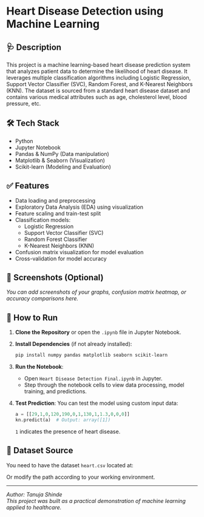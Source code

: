 # Heart Disease Detection using Machine Learning

## 🩺 Description

This project is a machine learning-based heart disease prediction system that analyzes patient data to determine the likelihood of heart disease. It leverages multiple classification algorithms including Logistic Regression, Support Vector Classifier (SVC), Random Forest, and K-Nearest Neighbors (KNN). The dataset is sourced from a standard heart disease dataset and contains various medical attributes such as age, cholesterol level, blood pressure, etc.

## 🛠️ Tech Stack

- Python
- Jupyter Notebook
- Pandas & NumPy (Data manipulation)
- Matplotlib & Seaborn (Visualization)
- Scikit-learn (Modeling and Evaluation)

## ✅ Features

- Data loading and preprocessing
- Exploratory Data Analysis (EDA) using visualization
- Feature scaling and train-test split
- Classification models: 
  - Logistic Regression
  - Support Vector Classifier (SVC)
  - Random Forest Classifier
  - K-Nearest Neighbors (KNN)
- Confusion matrix visualization for model evaluation
- Cross-validation for model accuracy

## 📸 Screenshots (Optional)

*You can add screenshots of your graphs, confusion matrix heatmap, or accuracy comparisons here.*

## 🚀 How to Run

1. **Clone the Repository** or open the `.ipynb` file in Jupyter Notebook.

2. **Install Dependencies** (if not already installed):
    ```bash
    pip install numpy pandas matplotlib seaborn scikit-learn
    ```

3. **Run the Notebook**:
    - Open `Heart Disease Detection Final.ipynb` in Jupyter.
    - Step through the notebook cells to view data processing, model training, and predictions.

4. **Test Prediction**:
    You can test the model using custom input data:
    ```python
    a = [[29,1,0,120,190,0,1,130,1,1.3,0,0,0]]
    kn.predict(a)  # Output: array([1])
    ```

    `1` indicates the presence of heart disease.

## 📂 Dataset Source

You need to have the dataset `heart.csv` located at:


Or modify the path according to your working environment.

---

*Author: Tanuja Shinde*  
*This project was built as a practical demonstration of machine learning applied to healthcare.*
